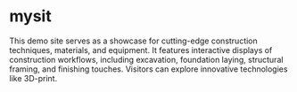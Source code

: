 # mysit
This demo site serves as a showcase for cutting-edge construction techniques, materials, and equipment. It features interactive displays of construction workflows, including excavation, foundation laying, structural framing, and finishing touches. Visitors can explore innovative technologies like 3D-print.
